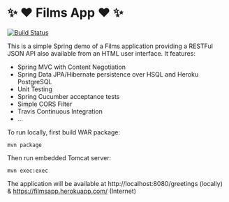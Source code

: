 # :sparkles: :heart: Films App :heart: :sparkles:

[![Build Status](https://travis-ci.org/jinricheng/filmapp.svg?branch=master)](https://travis-ci.org/jinricheng/filmapp)

This is a simple Spring demo of a Films application providing a RESTFul JSON API also available from an HTML user interface. It features:

* Spring MVC with Content Negotiation
* Spring Data JPA/Hibernate persistence over HSQL and Heroku PostgreSQL
* Unit Testing
* Spring Cucumber acceptance tests
* Simple CORS Filter
* Travis Continuous Integration
* ...

To run locally, first build WAR package:
```
mvn package
```

Then run embedded Tomcat server:
```
mvn exec:exec
```

The application will be available at http://localhost:8080/greetings (locally) & https://filmsapp.herokuapp.com/ (Internet)

